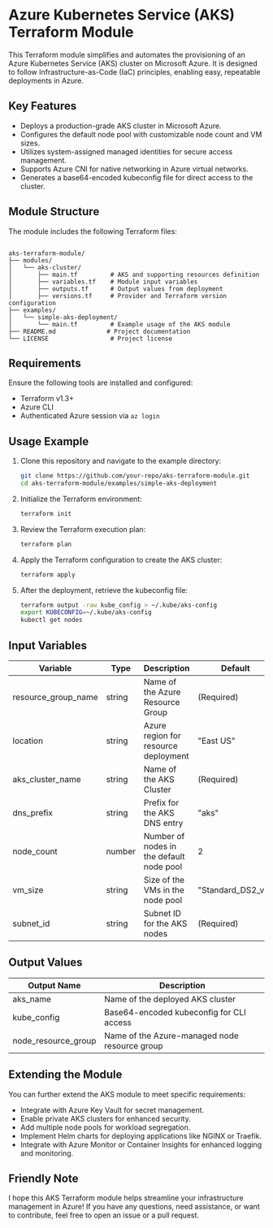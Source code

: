 # Azure Kubernetes Service (AKS) Terraform Module

This Terraform module simplifies and automates the provisioning of an Azure Kubernetes Service (AKS) cluster on Microsoft Azure. It is designed to follow Infrastructure-as-Code (IaC) principles, enabling easy, repeatable deployments in Azure.

## Key Features

- Deploys a production-grade AKS cluster in Microsoft Azure.
- Configures the default node pool with customizable node count and VM sizes.
- Utilizes system-assigned managed identities for secure access management.
- Supports Azure CNI for native networking in Azure virtual networks.
- Generates a base64-encoded kubeconfig file for direct access to the cluster.

## Module Structure

The module includes the following Terraform files:

```

aks-terraform-module/
├── modules/
│   └── aks-cluster/
│       ├── main.tf         # AKS and supporting resources definition
│       ├── variables.tf    # Module input variables
│       ├── outputs.tf      # Output values from deployment
│       ├── versions.tf     # Provider and Terraform version configuration
├── examples/
│   └── simple-aks-deployment/
│       └── main.tf         # Example usage of the AKS module
├── README.md              # Project documentation
└── LICENSE                 # Project license

````

## Requirements

Ensure the following tools are installed and configured:
- Terraform v1.3+
- Azure CLI
- Authenticated Azure session via `az login`

## Usage Example

1. Clone this repository and navigate to the example directory:
    ```bash
    git clone https://github.com/your-repo/aks-terraform-module.git
    cd aks-terraform-module/examples/simple-aks-deployment
    ```

2. Initialize the Terraform environment:
    ```bash
    terraform init
    ```

3. Review the Terraform execution plan:
    ```bash
    terraform plan
    ```

4. Apply the Terraform configuration to create the AKS cluster:
    ```bash
    terraform apply
    ```

5. After the deployment, retrieve the kubeconfig file:
    ```bash
    terraform output -raw kube_config > ~/.kube/aks-config
    export KUBECONFIG=~/.kube/aks-config
    kubectl get nodes
    ```

## Input Variables

| Variable             | Type    | Description                              | Default         |
|----------------------|---------|------------------------------------------|-----------------|
| resource_group_name  | string  | Name of the Azure Resource Group         | (Required)      |
| location             | string  | Azure region for resource deployment     | "East US"       |
| aks_cluster_name     | string  | Name of the AKS Cluster                  | (Required)      |
| dns_prefix           | string  | Prefix for the AKS DNS entry             | "aks"           |
| node_count           | number  | Number of nodes in the default node pool | 2               |
| vm_size              | string  | Size of the VMs in the node pool         | "Standard_DS2_v2" |
| subnet_id            | string  | Subnet ID for the AKS nodes              | (Required)      |

## Output Values

| Output Name          | Description                              |
|----------------------|------------------------------------------|
| aks_name             | Name of the deployed AKS cluster         |
| kube_config          | Base64-encoded kubeconfig for CLI access |
| node_resource_group  | Name of the Azure-managed node resource group |

## Extending the Module

You can further extend the AKS module to meet specific requirements:
- Integrate with Azure Key Vault for secret management.
- Enable private AKS clusters for enhanced security.
- Add multiple node pools for workload segregation.
- Implement Helm charts for deploying applications like NGINX or Traefik.
- Integrate with Azure Monitor or Container Insights for enhanced logging and monitoring.

## Friendly Note

I hope this AKS Terraform module helps streamline your infrastructure management in Azure! If you have any questions, need assistance, or want to contribute, feel free to open an issue or a pull request.
